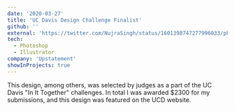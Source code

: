 ```yaml
---
date: '2020-03-27'
title: 'UC Davis Design Challenge Finalist'
github: ''
external: 'https://twitter.com/NujraSingh/status/1601390747277996033/photo/1'
tech:
  - Photoshop
  - Illustrator
company: 'Upstatement'
showInProjects: true
---
```


This design, among others, was selected by judges as a part of the UC Davis "In It Together" challenges. In total I was awarded $2300 for my submissions, and this design was featured on the UCD website.
